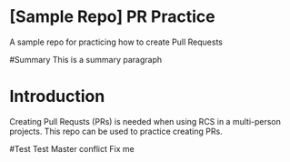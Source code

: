 # [Sample Repo] PR Practice
A sample repo for practicing how to create Pull Requests

#Summary
This is a summary paragraph

# Introduction
Creating Pull Requsts (PRs) is needed when using RCS in a multi-person projects.
This repo can be used to practice creating PRs.

#Test
Test
Master conflict
Fix me
